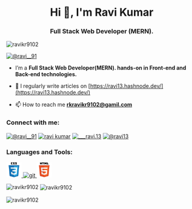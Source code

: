 <h1 align="center">Hi 👋, I'm Ravi Kumar</h1>
<h3 align="center">Full Stack Web Developer (MERN).</h3>

<p align="left"> <img src="https://komarev.com/ghpvc/?username=ravikr9102&label=Profile%20views&color=0e75b6&style=flat" alt="ravikr9102" /> </p>

<p align="left"> <a href="https://twitter.com/@ravi__91" target="blank"><img src="https://img.shields.io/twitter/follow/@ravi__91?logo=twitter&style=for-the-badge" alt="@ravi__91" /></a> </p>

- I’m a **Full Stack Web Developer(MERN). hands-on in Front-end and Back-end
technologies.**

- 📝 I regularly write articles on [https://ravi13.hashnode.dev/](https://ravi13.hashnode.dev/)

- 📫 How to reach me **rkravikr9102@gamil.com**


<h3 align="left">Connect with me:</h3>
<p align="left">
<a href="https://twitter.com/@ravi__91" target="blank"><img align="center" src="https://raw.githubusercontent.com/rahuldkjain/github-profile-readme-generator/master/src/images/icons/Social/twitter.svg" alt="@ravi__91" height="30" width="40" /></a>
<a href="https://linkedin.com/in/ravi kumar" target="blank"><img align="center" src="https://raw.githubusercontent.com/rahuldkjain/github-profile-readme-generator/master/src/images/icons/Social/linked-in-alt.svg" alt="ravi kumar" height="30" width="40" /></a>
<a href="https://instagram.com/___ravi.13" target="blank"><img align="center" src="https://raw.githubusercontent.com/rahuldkjain/github-profile-readme-generator/master/src/images/icons/Social/instagram.svg" alt="___ravi.13" height="30" width="40" /></a>
<a href="https://hashnode.com/@ravi13" target="blank"><img align="center" src="https://raw.githubusercontent.com/rahuldkjain/github-profile-readme-generator/master/src/images/icons/Social/hashnode.svg" alt="@ravi13" height="30" width="40" /></a>
</p>

<h3 align="left">Languages and Tools:</h3>
<p align="left"> <a href="https://www.w3schools.com/css/" target="_blank" rel="noreferrer"> <img src="https://raw.githubusercontent.com/devicons/devicon/master/icons/css3/css3-original-wordmark.svg" alt="css3" width="40" height="40"/> </a> <a href="https://git-scm.com/" target="_blank" rel="noreferrer"> <img src="https://www.vectorlogo.zone/logos/git-scm/git-scm-icon.svg" alt="git" width="40" height="40"/> </a> <a href="https://www.w3.org/html/" target="_blank" rel="noreferrer"> <img src="https://raw.githubusercontent.com/devicons/devicon/master/icons/html5/html5-original-wordmark.svg" alt="html5" width="40" height="40"/> </a> </p>


<p><img align="left" src="https://github-readme-stats.vercel.app/api/top-langs?username=ravikr9102&show_icons=true&locale=en&layout=compact" alt="ravikr9102" /></p>

<p>&nbsp;<img align="center" src="https://github-readme-stats.vercel.app/api?username=ravikr9102&show_icons=true&locale=en" alt="ravikr9102" /></p>

<p><img align="center" src="https://github-readme-streak-stats.herokuapp.com/?user=ravikr9102&" alt="ravikr9102" /></p>
